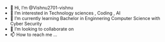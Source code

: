 - 👋 Hi, I’m @Vishnu2701-vishnu
- 👀 I’m interested in Technology sciences , Coding , AI  
- 🌱 I’m currently learning  Bachelor in Enginnering Computer Science with Cyber Security 
- 💞️ I’m looking to collaborate on 
- 📫 How to reach me ...

<!---
Vishnu2701-vishnu/Vishnu2701-vishnu is a ✨ special ✨ repository because its `README.md` (this file) appears on your GitHub profile.
You can click the Preview link to take a look at your changes.
--->
